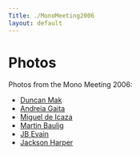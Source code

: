 ```yaml
---
Title: ./MonoMeeting2006
layout: default
---
```


Photos
======

Photos from the Mono Meeting 2006:

-   [Duncan
    Mak](http://flickr.com/photos/duncanmak/sets/72157594347638424/)
-   [Andreia
    Gaita](http://picasaweb.google.com/shana.ufie/MonoMeeting2006)
-   [Miguel de
    Icaza](http://picasaweb.google.com/miguel.de.icaza/MonoMeeting2006)
-   [Martin Baulig](http://www.flickr.com/photos/40709035@N00/)
-   [JB
    Evain](http://www.flickr.com/photos/jbevain/sets/72157594348740457/)
-   [Jackson
    Harper](http://www.flickr.com/photos/72243400@N00/tags/bostonmonoconf)
